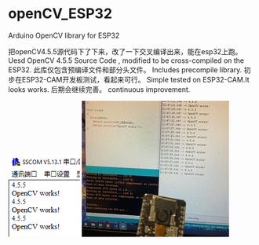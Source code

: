 # openCV_ESP32
 Arduino OpenCV library for ESP32

把openCV4.5.5源代码下了下来，改了一下交叉编译出来，能在esp32上跑。
Uesd OpenCV 4.5.5 Source Code , modified to be cross-compiled on the ESP32.
此库仅包含预编译文件和部分头文件。
Includes precompile library.
初步在ESP32-CAM开发板测试，看起来可行。
Simple tested on ESP32-CAM.It looks works.
后期会继续完善。
continuous improvement.

![xm1](pic/serial_data.png)
![xm1](pic/serial_data2.jpg)